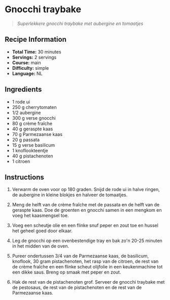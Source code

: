 # Gnocchi traybake

> *Superlekkere gnocchi traybake met aubergine en tomaatjes*

## Recipe Information

- **Total Time:** 30 minutes
- **Servings:** 2 servings
- **Course:** main
- **Difficulty:** simple
- **Language:** NL

## Ingredients

- 1 rode ui
- 250 g cherrytomaten
- 1/2 aubergine
- 300 g verse gnocchi
- 80 g crème fraîche
- 40 g geraspte kaas
- 70 g Parmezaanse kaas
- 20 g passata
- 15 g verse basilicum
- 1 knoflookteentje
- 40 g pistachenoten
- 1 citroen

## Instructions

1. Verwarm de oven voor op 180 graden. Snijd de rode ui in halve ringen, de aubergine in kleine blokjes en halveer de tomaatjes.

2. Meng de helft van de crème fraîche met de passata en de helft van de geraspte kaas. Doe de groenten en gnocchi samen in een mengkom en voeg het kaasmengsel toe.

3. Voeg een scheutje olie en een flinke snuf peper en zout toe en hussel het geheel goed door elkaar.

4. Leg de gnocchi op een ovenbestendige tray en bak zo'n 20-25 minuten in het midden van de oven.

5. Pureer ondertussen 3/4 van de Parmezaanse kaas, de basilicum, knoflook, 30 gram pistachenoten, het rasp van de citroen, de rest van de crème fraîche en een flinke scheut olijfolie in een keukenmachine tot een dikke saus. Breng op smaak met peper en zout.

6. Hak de rest van de pistachenoten grof. Serveer de gnocchi traybake met de pestosaus, de rest van de pistachenoten en de rest van de Parmezaanse kaas.
